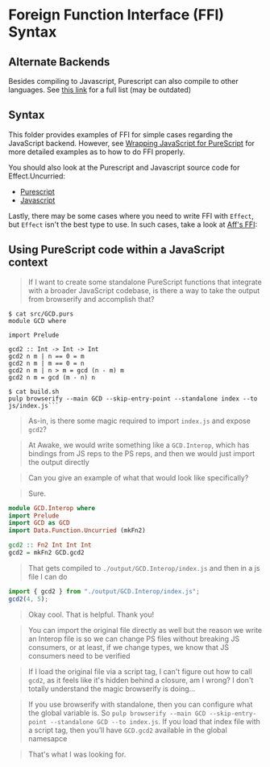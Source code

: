 # Foreign Function Interface (FFI) Syntax

## Alternate Backends

Besides compiling to Javascript, Purescript can also compile to other languages. See [this link](https://github.com/purescript/documentation/blob/master/ecosystem/Alternate-backends.md) for a full list (may be outdated)

## Syntax

This folder provides examples of FFI for simple cases regarding the JavaScript backend. However, see [Wrapping JavaScript for PureScript](https://blog.ndk.io/purescript-ffi.html) for more detailed examples as to how to do FFI properly.

You should also look at the Purescript and Javascript source code for Effect.Uncurried:
- [Purescript](https://github.com/purescript/purescript-effect/blob/v2.0.0/src/Effect/Uncurried.purs#L139)
- [Javascript](https://github.com/purescript/purescript-effect/blob/v2.0.0/src/Effect/Uncurried.js#L1)

Lastly, there may be some cases where you need to write FFI with `Effect`, but `Effect` isn't the best type to use. In such cases, take a look at [Aff's FFI](https://pursuit.purescript.org/packages/purescript-aff/5.0.2/docs/Effect.Aff.Compat):

## Using PureScript code within a JavaScript context

> If I want to create some standalone PureScript functions that integrate with a broader JavaScript codebase, is there a way to take the output from browserify and accomplish that?

```
$ cat src/GCD.purs
module GCD where

import Prelude

gcd2 :: Int -> Int -> Int
gcd2 n m | n == 0 = m
gcd2 n m | m == 0 = n
gcd2 n m | n > m = gcd (n - m) m
gcd2 n m = gcd (m - n) n

$ cat build.sh
pulp browserify --main GCD --skip-entry-point --standalone index --to js/index.js```
```
> As-in, is there some magic required to import `index.js` and expose `gcd2`?

> At Awake, we would write something like a `GCD.Interop`, which has bindings from JS reps to the PS reps, and then we would just import the output directly

> Can you give an example of what that would look like specifically?

> Sure.
```haskell
module GCD.Interop where
import Prelude
import GCD as GCD
import Data.Function.Uncurried (mkFn2)

gcd2 :: Fn2 Int Int Int
gcd2 = mkFn2 GCD.gcd2
```
> That gets compiled to `./output/GCD.Interop/index.js` and then in a js file I can do
```javascript
import { gcd2 } from "./output/GCD.Interop/index.js";
gcd2(4, 5);
```

> Okay cool. That is helpful. Thank you!

> You can import the original file directly as well but the reason we write an Interop file is so we can change PS files without breaking JS consumers, or at least, if we change types, we know that JS consumers need to be verified

> If I load the original file via a script tag, I can't figure out how to call `gcd2`, as it feels like it's hidden behind a closure, am I wrong? I don't totally understand the magic browserify is doing...

> If you use browserify with standalone, then you can configure what the global variable is. So `pulp browserify --main GCD --skip-entry-point --standalone GCD --to index.js`. If you load that index file with a script tag, then you’ll have `GCD.gcd2` available in the global namesapce

> That's what I was looking for.
